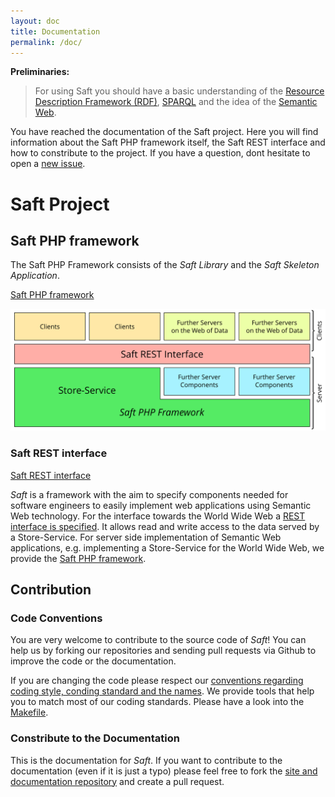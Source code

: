 ```yaml
---
layout: doc
title: Documentation
permalink: /doc/
---
```


**Preliminaries:**

> For using Saft you should have a basic understanding of the [Resource Description Framework (RDF)](https://en.wikipedia.org/wiki/Resource_Description_Framework), [SPARQL](https://en.wikipedia.org/wiki/SPARQL) and the idea of the [Semantic Web](https://en.wikipedia.org/wiki/Semantic_Web).

You have reached the documentation of the Saft project. Here you will find information about the Saft PHP framework itself, the Saft REST interface and how to constribute to the project. If you have a question, dont hesitate to open a [new issue](https://github.com/SaftIng/Saft/issues/new).

# Saft Project

## Saft PHP framework

The Saft PHP Framework consists of the *Saft Library* and the *Saft Skeleton Application*. 

<a class="btn" href="phpframework">Saft PHP framework</a>

![Structure of the whole Saft Framework](StructureOfSaft.svg)

### Saft REST interface

<a class="btn" href="restinterface">Saft REST interface</a>

_Saft_ is a framework with the aim to specify components needed for software engineers to easily implement web applications using Semantic Web technology.
For the interface towards the World Wide Web a [REST interface is specified](restinterface).
It allows read and write access to the data served by a Store-Service.
For server side implementation of Semantic Web applications, e.g. implementing a Store-Service for the World Wide Web, we provide the [Saft PHP framework](phpframework).

## Contribution

### Code Conventions

You are very welcome to contribute to the source code of _Saft_! You can help us by forking our repositories and sending pull requests via Github to improve the code or the documentation.

If you are changing the code please respect our [conventions regarding coding style, conding standard and the names](phpframework/conventions). We provide tools that help you to match most of our coding standards. Please have a look into the [Makefile](https://github.com/SaftIng/Saft/blob/master/Makefile).

### Constribute to the Documentation
This is the documentation for _Saft_. If you want to contribute to the documentation (even if it is just a typo) please feel free to fork the [site and documentation repository](https://github.com/SaftIng/safting.github.io) and create a pull request.

